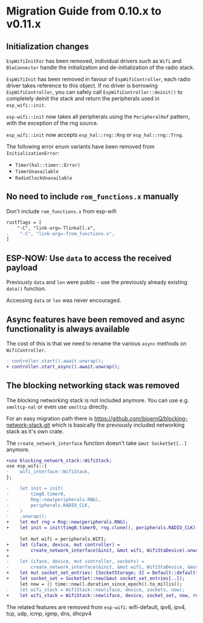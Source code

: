# Migration Guide from 0.10.x to v0.11.x

## Initialization changes

`EspWifiInitFor` has been removed, individual drivers such as `Wifi` and `BleConnector` handle the initialization and de-initialization of the radio stack.

`EspWifiInit` has been removed in favour of `EspWifiController`, each radio driver takes reference to this object. If no driver is borrowing `EspWifiController`,
you can safely call `EspWifiController::deinit()` to completely deinit the stack and return the peripherals used in `esp_wifi::init`.

`esp-wifi::init` now takes all peripherals using the `PeripheralRef` pattern, with the exception of the rng source.

`esp_wifi::init` now accepts `esp_hal::rng::Rng` or `esp_hal::rng::Trng`.

The following error enum variants have been removed from `InitializationError`:

- `Timer(hal::timer::Error)`
- `TimerUnavailable`
- `RadioClockUnavailable`

## No need to include `rom_functions.x` manually

Don't include `rom_functions.x` from esp-wifi

```diff
rustflags = [
    "-C", "link-arg=-Tlinkall.x",
-    "-C", "link-arg=-Trom_functions.x",
]
```

## ESP-NOW: Use `data` to access the received payload

Previously `data` and `len` were public - use the previously already existing `data()` function.

Accessing `data` or `len` was never encouraged.

## Async features have been removed and async functionality is always available

The cost of this is that we need to rename the various `async` methods on `WifiController`.

```diff
- controller.start().await.unwrap();
+ controller.start_async().await.unwrap();
```

## The blocking networking stack was removed

The blocking networking stack is not included anymore. You can use e.g. `smoltcp-nal` or even use `smoltcp` directly.

For an easy migration path there is https://github.com/bjoernQ/blocking-network-stack.git which is basically the previously included networking stack as it's
own crate.

The `create_network_interface` function doesn't take `&mut SocketSet[..]` anymore.

```diff
+use blocking_network_stack::WifiStack;
use esp_wifi::{
-    wifi_interface::WifiStack,
};

-    let init = init(
-        timg0.timer0,
-        Rng::new(peripherals.RNG),
-        peripherals.RADIO_CLK,
-    )
-    .unwrap();
+    let mut rng = Rng::new(peripherals.RNG);
+    let init = init(timg0.timer0, rng.clone(), peripherals.RADIO_CLK).unwrap();
 
     let mut wifi = peripherals.WIFI;
+    let (iface, device, mut controller) =
+        create_network_interface(&init, &mut wifi, WifiStaDevice).unwrap();
+
-    let (iface, device, mut controller, sockets) =
-        create_network_interface(&init, &mut wifi, WifiStaDevice, &mut socket_set_entries).unwrap();
+    let mut socket_set_entries: [SocketStorage; 3] = Default::default();
+    let socket_set = SocketSet::new(&mut socket_set_entries[..]);
     let now = || time::now().duration_since_epoch().to_millis();
-    let wifi_stack = WifiStack::new(iface, device, sockets, now);
+    let wifi_stack = WifiStack::new(iface, device, socket_set, now, rng.random());
```

The related features are removed from `esp-wifi`: wifi-default, ipv6, ipv4, tcp, udp, icmp, igmp, dns, dhcpv4
